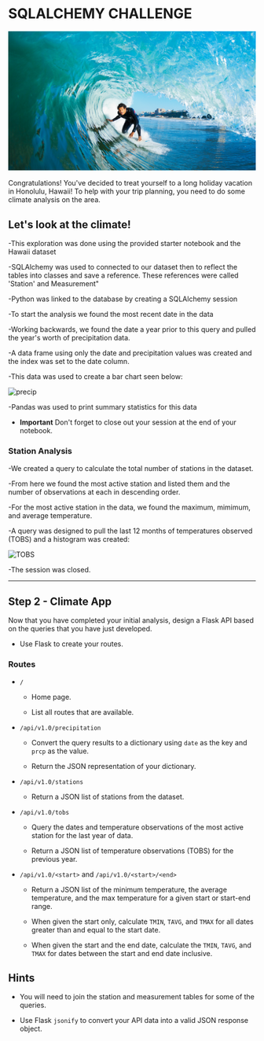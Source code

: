# SQLALCHEMY CHALLENGE

![surfs-up.png](Images/surfs-up.png)

Congratulations! You've decided to treat yourself to a long holiday vacation in Honolulu, Hawaii! To help with your trip planning, you need to do some climate analysis on the area.

## Let's look at the climate!

-This exploration was done using the provided starter notebook and the Hawaii dataset

-SQLAlchemy was used to connected to our dataset then to reflect the tables into classes and save a reference. These references were called 'Station' and Measurement"

-Python was linked to the database by creating a SQLAlchemy session

-To start the analysis we found the most recent date in the data

-Working backwards, we found the date a year prior to this query and pulled the year's worth of precipitation data.

-A data frame using only the date and precipitation values was created and the index was set to the date column.

-This data was used to create a bar chart seen below:

![precip](https://user-images.githubusercontent.com/77282780/120549474-a6d4cb00-c3c1-11eb-9ee5-045646a72da2.png)

-Pandas was used to print summary statistics for this data


* **Important** Don't forget to close out your session at the end of your notebook.


### Station Analysis

-We created a query to calculate the total number of stations in the dataset.

-From here we found the most active station and listed them and the number of observations at each in descending order.

-For the most active station in the data, we found the maximum, mimimum, and average temperature.

-A query was designed to pull the last 12 months of temperatures observed (TOBS) and a histogram was created:

![TOBS](https://user-images.githubusercontent.com/77282780/120550277-a557d280-c3c2-11eb-8db7-7d95443c4950.png)


-The session was closed.

- - -

## Step 2 - Climate App

Now that you have completed your initial analysis, design a Flask API based on the queries that you have just developed.

* Use Flask to create your routes.

### Routes

* `/`

  * Home page.

  * List all routes that are available.

* `/api/v1.0/precipitation`

  * Convert the query results to a dictionary using `date` as the key and `prcp` as the value.

  * Return the JSON representation of your dictionary.

* `/api/v1.0/stations`

  * Return a JSON list of stations from the dataset.

* `/api/v1.0/tobs`
  * Query the dates and temperature observations of the most active station for the last year of data.

  * Return a JSON list of temperature observations (TOBS) for the previous year.

* `/api/v1.0/<start>` and `/api/v1.0/<start>/<end>`

  * Return a JSON list of the minimum temperature, the average temperature, and the max temperature for a given start or start-end range.

  * When given the start only, calculate `TMIN`, `TAVG`, and `TMAX` for all dates greater than and equal to the start date.

  * When given the start and the end date, calculate the `TMIN`, `TAVG`, and `TMAX` for dates between the start and end date inclusive.

## Hints

* You will need to join the station and measurement tables for some of the queries.

* Use Flask `jsonify` to convert your API data into a valid JSON response object.



